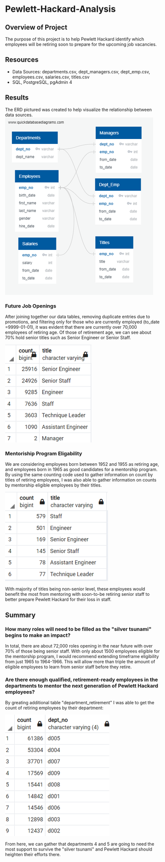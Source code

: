 # Pewlett-Hackard-Analysis

## Overview of Project
The purpose of this project is to help Pewlett Hackard identify which employees will be retiring soon to prepare for the upcoming job vacancies.
## Resources 
* Data Sources: departments.csv, dept_managers.csv, dept_emp.csv, employees.csv, salaries.csv, titles.csv
* SQL, PostgreSQL, pgAdmin 4
## Results
The ERD pictured was created to help visualize the relationship between data sources. 
![EmployeeDB](EmployeeDB.png)
### Future Job Openings
After joining together our data tables, removing duplicate entries due to promotions, and filtering only for those who are currently employed (to_date =9999-01-01), it was evident that there are currently over 70,000 employees of retiring age. 
Of those of retirement age, we can see about 70% hold senior titles such as Senior Engineer or Senior Staff.

![retiring_titles](Data/retiring_titles.PNG)

### Mentoriship Program Eligability
We are considering employees born between 1952 and 1955 as retiring age, and employees born in 1965 as good candidates for a mentorship program.
By using the same counting code used to gather information on count by titles of retiring employees, I was also able to gather information on counts by mentorship eligible employees by their titles.

![mentorship_titles_count](Data/mentorship_titles_count.PNG)

With majority of titles being non-senior level, these employees would benefit the most from mentoring with soon-to-be retiring senior staff to better prepare Pewlett Hackard for their loss in staff.

## Summary
### How many roles will need to be filled as the "silver tsunami" begins to make an impact?
In total, there are about 72,000 roles opening in the near future with over 70% of those being senior staff. With only about 1500 employees eligible for the mentorship program, I would recommend extending timeframe eligibility from just 1965 to 1964-1966. This will allow more than triple the amount of eligible employees to learn from senior staff before they retire.
### Are there enough qualified, retirement-ready employees in the departments to mentor the next generation of Pewlett Hackard employees?
By greating additional table "department_retirement" I was able to get the count of retiring employees by their department:

![department_retirement](Data/department_retirement.PNG)

From here, we can gather that departments 4 and 5 are going to need the most support to survive the "silver tsunami" and Pewlett Hackard should heighten their efforts there.
